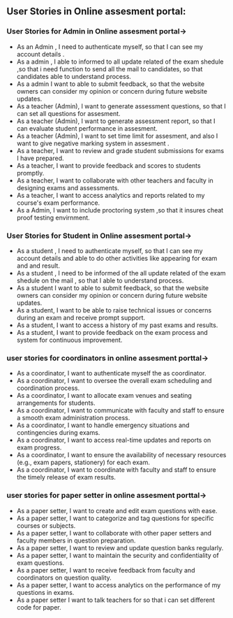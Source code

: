 <h2> User Stories in Online assesment portal:</h2>

<h3> User Stories for Admin in Online assesment portal-></h3>

<ul>
<li>As an Admin , I need to authenticate myself, so that I can see my account details .
</li>
<li>As a admin , I  able to informed to all update related  of the exam shedule ,so that i need function to send all the mail  to candidates, so that candidates able to understand process.
</li>
<li> As a admin I want to able to submit feedback, so that the website owners can consider my opinion or concern during future website updates.
</li>
<li> As a teacher (Admin), I want to generate assessment questions, so that I can set all questions for  assesment.</li>
<li>As a teacher (Admin), I want to generate assessment report, so that I can evaluate student performance in assesment.</li>
<li> As a teacher (Admin), I want to set time limit for assesment, and also  I want to give negative marking system in assesment .</li>
<li>As a teacher, I want to review and grade student submissions for exams I have prepared.</li>
<li>As a teacher, I want to provide feedback and scores to students promptly.</li>
<li>As a teacher, I want to collaborate with other teachers and faculty in designing exams and assessments.</li>
<li>As a teacher, I want to access analytics and reports related to my course's exam performance.</li>
<li>As a Admin, I want to include proctoring system ,so that it insures cheat proof testing envirnment.</li>
</ul>


<h3> User Stories for Student in Online assesment portal-></h3>

<ul>
<li>As a student , I need to authenticate myself, so that I can see my account details and  able to do  other activities like appearing for exam and and result.
</li>
<li>As a student , I need to be informed of the all update related  of the exam shedule on the mail , so that I able to understand process.
</li>
<li> As a student I want to able to submit feedback, so that the website owners can consider my opinion or concern during future website updates.
</li>
<li>As a student, I want to be able to raise technical issues or concerns during an exam and receive prompt support.</li>
<li>As a student, I want to access a history of my past exams and results.</li>
<li>As a student, I want to provide feedback on the exam process and system for continuous improvement.</li>
 
</ul>

<h3> user stories for coordinators in online assesment porttal-></h3>

<ul>
 <li>As a coordinator, I want to authenticate myself the as coordinator.</li>
<li>As a coordinator, I want to oversee the overall exam scheduling and coordination process.</li>
<li>As a coordinator, I want to allocate exam venues and seating arrangements for students.</li>
<li>As a coordinator, I want to communicate with faculty and staff to ensure a smooth exam administration process.</li>
<li>As a coordinator, I want to handle emergency situations and contingencies during exams.</li>
<li>As a coordinator, I want to access real-time updates and reports on exam progress.</li>
<li>As a coordinator, I want to ensure the availability of necessary resources (e.g., exam papers, stationery) for each exam.</li>
<li>As a coordinator, I want to coordinate with faculty and staff to ensure the timely release of exam results.</li>

</ul>

<h3> user stories for paper setter in online assesment porttal-></h3>

<ul>
<li>As a paper setter, I want to create and edit exam questions with ease.
<li>As a paper setter, I want to categorize and tag questions for specific courses or subjects.</li>
<li>As a paper setter, I want to collaborate with other paper setters and faculty members in question preparation.</li>
<li>As a paper setter, I want to review and update question banks regularly.</li>
<li>As a paper setter, I want to maintain the security and confidentiality of exam questions.</li>
<li>As a paper setter, I want to receive feedback from faculty and coordinators on question quality.</li>
<li>As a paper setter, I want to access analytics on the performance of my questions in exams.</li>
<li>As a paper setter I want to talk teachers for  so that i can set different code for paper.  </li>

<ul>
 
 
